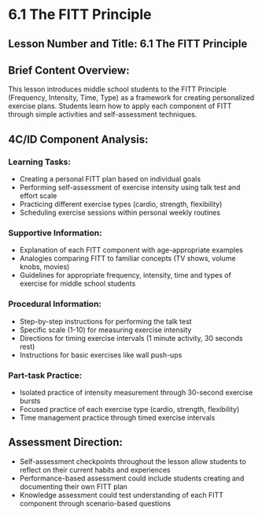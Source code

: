 # 6.1 The FITT Principle

## Lesson Number and Title: 6.1 The FITT Principle

## Brief Content Overview:
This lesson introduces middle school students to the FITT Principle (Frequency, Intensity, Time, Type) as a framework for creating personalized exercise plans. Students learn how to apply each component of FITT through simple activities and self-assessment techniques.

## 4C/ID Component Analysis:

### Learning Tasks:
- Creating a personal FITT plan based on individual goals
- Performing self-assessment of exercise intensity using talk test and effort scale
- Practicing different exercise types (cardio, strength, flexibility)
- Scheduling exercise sessions within personal weekly routines

### Supportive Information:
- Explanation of each FITT component with age-appropriate examples
- Analogies comparing FITT to familiar concepts (TV shows, volume knobs, movies)
- Guidelines for appropriate frequency, intensity, time and types of exercise for middle school students

### Procedural Information:
- Step-by-step instructions for performing the talk test
- Specific scale (1-10) for measuring exercise intensity
- Directions for timing exercise intervals (1 minute activity, 30 seconds rest)
- Instructions for basic exercises like wall push-ups

### Part-task Practice:
- Isolated practice of intensity measurement through 30-second exercise bursts
- Focused practice of each exercise type (cardio, strength, flexibility)
- Time management practice through timed exercise intervals

## Assessment Direction:
- Self-assessment checkpoints throughout the lesson allow students to reflect on their current habits and experiences
- Performance-based assessment could include students creating and documenting their own FITT plan
- Knowledge assessment could test understanding of each FITT component through scenario-based questions